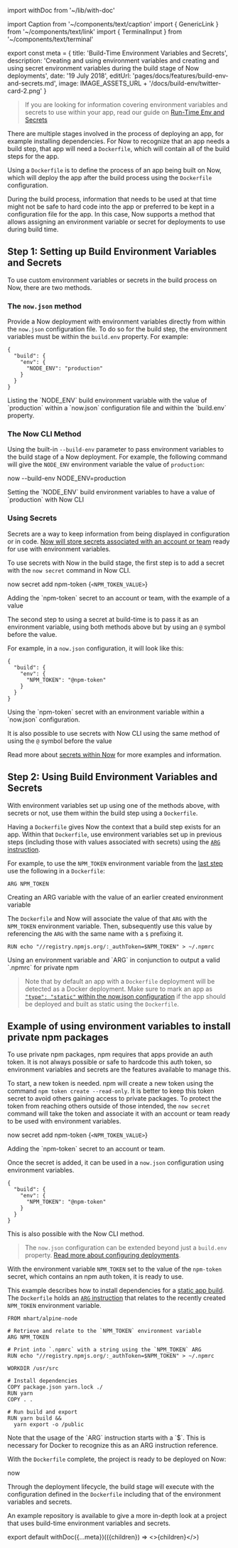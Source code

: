 import withDoc from '~/lib/with-doc'

import Caption from '~/components/text/caption'
import { GenericLink } from '~/components/text/link'
import { TerminalInput } from '~/components/text/terminal'

export const meta = {
  title: 'Build-Time Environment Variables and Secrets',
  description: 'Creating and using environment variables and creating and using secret environment variables during the build stage of Now deployments',
  date: '19 July 2018',
  editUrl: 'pages/docs/features/build-env-and-secrets.md',
  image: IMAGE_ASSETS_URL + '/docs/build-env/twitter-card-2.png'
}

> If you are looking for information covering environment variables and secrets to use within your app, read our guide on [Run-Time Env and Secrets](/docs/features/env-and-secrets)

There are multiple stages involved in the process of deploying an app, for example installing dependencies. For Now to recognize that an app needs a build step, that app will need a `Dockerfile`, which will contain all of the build steps for the app.

Using a `Dockerfile` is to define the process of an app being built on Now, which will deploy the app after the build process using the `Dockerfile` configuration.

During the build process, information that needs to be used at that time might not be safe to hard code into the app or preferred to be kept in a configuration file for the app. In this case, Now supports a method that allows assigning an environment variable or secret for deployments to use during build time.

## Step 1: Setting up Build Environment Variables and Secrets
To use custom environment variables or secrets in the build process on Now, there are two methods.

### The `now.json` method
Provide a Now deployment with environment variables directly from within the `now.json` configuration file. To do so for the build step, the environment variables must be within the `build.env` property. For example:

```
{
  "build": {
    "env": {
      "NODE_ENV": "production"
    }
  }
}
```
<Caption>Listing the `NODE_ENV` build environment variable with the value of `production` within a `now.json` configuration file and within the `build.env` property.</Caption>

### The Now CLI Method
Using the built-in `--build-env` parameter to pass environment variables to the build stage of a Now deployment. For example, the following command will give the `NODE_ENV` environment variable the value of `production`:

<TerminalInput>now --build-env NODE_ENV=production</TerminalInput>
<Caption>Setting the `NODE_ENV` build environment variables to have a value of `production` with Now CLI</Caption>

### Using Secrets
Secrets are a way to keep information from being displayed in configuration or in code. [Now will store secrets associated with an account or team](/docs/features/env-and-secrets#securing-env-variables-using-secrets) ready for use with environment variables.

To use secrets with Now in the build stage, the first step is to add a secret with the `now secret` command in Now CLI.

<TerminalInput>now secret add npm-token {`<NPM_TOKEN_VALUE>`}</TerminalInput>
<Caption>Adding the `npm-token` secret to an account or team, with the example of a value</Caption>

The second step to using a secret at build-time is to pass it as an environment variable, using both methods above but by using an `@` symbol before the value.

For example, in a `now.json` configuration, it will look like this:

```
{
  "build": {
    "env": {
      "NPM_TOKEN": "@npm-token"
    }
  }
}
```
<Caption>Using the `npm-token` secret with an environment variable within a `now.json` configuration.</Caption>

It is also possible to use secrets with Now CLI using the same method of using the `@` symbol before the value

Read more about [secrets within Now](/docs/features/env-and-secrets#securing-env-variables-using-secrets) for more examples and information.

## Step 2: Using Build Environment Variables and Secrets
With environment variables set up using one of the methods above, with secrets or not, use them within the build step using a `Dockerfile`.

Having a `Dockerfile` gives Now the context that a build step exists for an app. Within that `Dockerfile`, use environment variables set up in previous steps (including those with values associated with secrets) using the [`ARG` instruction](https://docs.docker.com/engine/reference/builder/#arg).

For example, to use the `NPM_TOKEN` environment variable from the [last step](#using-secrets) use the following in a `Dockerfile`:
```
ARG NPM_TOKEN
```
<Caption>Creating an ARG variable with the value of an earlier created environment variable</Caption>

The `Dockerfile` and Now will associate the value of that `ARG` with the `NPM_TOKEN` environment variable. Then, subsequently use this value by referencing the `ARG` with the same name with a `$` prefixing it.

```
RUN echo "//registry.npmjs.org/:_authToken=$NPM_TOKEN" > ~/.npmrc
```
<Caption>Using an environment variable and `ARG` in conjunction to output a valid `.npmrc` for private npm</Caption>

> Note that by default an app with a `Dockerfile` deployment will be detected as a Docker deployment. Make sure to mark an app as [`"type": "static"` within the now.json configuration](docs/features/static-builds#step-3:-configuring-now-for-static-deployments) if the app should be deployed and built as static using the `Dockerfile`.

## Example of using environment variables to install private npm packages
To use private npm packages, npm requires that apps provide an auth token. It is not always possible or safe to hardcode this auth token, so environment variables and secrets are the features available to manage this.

To start, a new token is needed. npm will create a new token using the command `npm token create --read-only`. It is better to keep this token secret to avoid others gaining access to private packages. To protect the token from reaching others outside of those intended, the `now secret` command will take the token and associate it with an account or team ready to be used with environment variables.

<TerminalInput>now secret add npm-token {`<NPM_TOKEN_VALUE>`}</TerminalInput>
<Caption>Adding the `npm-token` secret to an account or team.</Caption>

Once the secret is added, it can be used in a `now.json` configuration using environment variables.
```
{
  "build": {
    "env": {
      "NPM_TOKEN": "@npm-token"
    }
  }
}
```
<Caption>This is also possible with the <GenericLink href="#the-now-cli-method">Now CLI method</GenericLink>.</Caption>

> The `now.json` configuration can be extended beyond just a `build.env` property. [Read more about configuring deployments](/docs/features/configuration).

With the environment variable `NPM_TOKEN` set to the value of the `npm-token` secret, which contains an npm auth token, it is ready to use.

This example describes how to install dependencies for a [static app build](/docs/features/static-builds). The `Dockerfile` holds an [`ARG` instruction](https://docs.docker.com/engine/reference/builder/#arg) that relates to the recently created `NPM_TOKEN` environment variable.

```
FROM mhart/alpine-node

# Retrieve and relate to the `NPM_TOKEN` environment variable
ARG NPM_TOKEN

# Print into `.npmrc` with a string using the `NPM_TOKEN` ARG
RUN echo "//registry.npmjs.org/:_authToken=$NPM_TOKEN" > ~/.npmrc

WORKDIR /usr/src

# Install dependencies
COPY package.json yarn.lock ./
RUN yarn
COPY . .

# Run build and export
RUN yarn build &&
  yarn export -o /public
```
<Caption>Note that the usage of the `ARG` instruction starts with a `$`. This is necessary for Docker to recognize this as an <GenericLink href="https://docs.docker.com/engine/reference/builder/#arg">ARG instruction reference</GenericLink>.</Caption>

With the `Dockerfile` complete, the project is ready to be deployed on Now:

<TerminalInput>now</TerminalInput>

Through the deployment lifecycle, the build stage will execute with the configuration defined in the `Dockerfile` including that of the environment variables and secrets.

An example repository is available to give a more in-depth look at a project that uses build-time environment variables and secrets.

export default withDoc({...meta})(({children}) => <>{children}</>)

